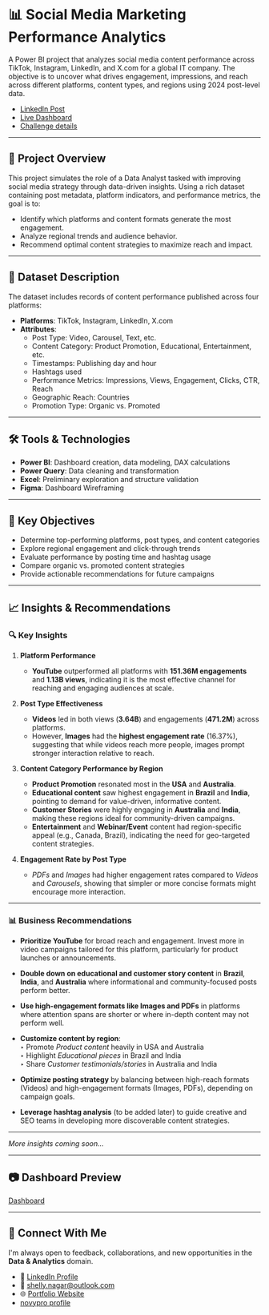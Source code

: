 # 📊 Social Media Marketing Performance Analytics

A Power BI project that analyzes social media content performance across TikTok, Instagram, LinkedIn, and X.com for a global IT company. The objective is to uncover what drives engagement, impressions, and reach across different platforms, content types, and regions using 2024 post-level data.

- [LinkedIn Post](https://www.linkedin.com/posts/shellynagar_datadna-builtwithzoomcharts-powerbi-activity-7343377778576097280-5xAh?utm_source=share&utm_medium=member_desktop&rcm=ACoAACm_MdkBAINlDpBdpb0l7ExWMWsm7jLltdM)
- [Live Dashboard]()
- [Challenge details](https://zoomcharts.com/en/microsoft-power-bi-custom-visuals/challenges/onyx-data-june-2025)
---

## 🚀 Project Overview

This project simulates the role of a Data Analyst tasked with improving social media strategy through data-driven insights. Using a rich dataset containing post metadata, platform indicators, and performance metrics, the goal is to:

- Identify which platforms and content formats generate the most engagement.
- Analyze regional trends and audience behavior.
- Recommend optimal content strategies to maximize reach and impact.

---

## 📁 Dataset Description

The dataset includes records of content performance published across four platforms:
- **Platforms**: TikTok, Instagram, LinkedIn, X.com  
- **Attributes**:
  - Post Type: Video, Carousel, Text, etc.
  - Content Category: Product Promotion, Educational, Entertainment, etc.
  - Timestamps: Publishing day and hour
  - Hashtags used
  - Performance Metrics: Impressions, Views, Engagement, Clicks, CTR, Reach
  - Geographic Reach: Countries
  - Promotion Type: Organic vs. Promoted

---

## 🛠️ Tools & Technologies

- **Power BI**: Dashboard creation, data modeling, DAX calculations
- **Power Query**: Data cleaning and transformation
- **Excel**: Preliminary exploration and structure validation
- **Figma**: Dashboard Wireframing

---

## 📌 Key Objectives

- Determine top-performing platforms, post types, and content categories
- Explore regional engagement and click-through trends
- Evaluate performance by posting time and hashtag usage
- Compare organic vs. promoted content strategies
- Provide actionable recommendations for future campaigns

---

## 📈 Insights & Recommendations

### 🔍 Key Insights

1. **Platform Performance**
   - **YouTube** outperformed all platforms with **151.36M engagements** and **1.13B views**, indicating it is the most effective channel for reaching and engaging audiences at scale.

2. **Post Type Effectiveness**
   - **Videos** led in both views (**3.64B**) and engagements (**471.2M**) across platforms.
   - However, **Images** had the **highest engagement rate** (16.37%), suggesting that while videos reach more people, images prompt stronger interaction relative to reach.

3. **Content Category Performance by Region**
   - **Product Promotion** resonated most in the **USA** and **Australia**.
   - **Educational content** saw highest engagement in **Brazil** and **India**, pointing to demand for value-driven, informative content.
   - **Customer Stories** were highly engaging in **Australia** and **India**, making these regions ideal for community-driven campaigns.
   - **Entertainment** and **Webinar/Event** content had region-specific appeal (e.g., Canada, Brazil), indicating the need for geo-targeted content strategies.

4. **Engagement Rate by Post Type**
   - *PDFs* and *Images* had higher engagement rates compared to *Videos* and *Carousels*, showing that simpler or more concise formats might encourage more interaction.

---

### 📊 Business Recommendations

- **Prioritize YouTube** for broad reach and engagement. Invest more in video campaigns tailored for this platform, particularly for product launches or announcements.
  
- **Double down on educational and customer story content** in **Brazil**, **India**, and **Australia** where informational and community-focused posts perform better.
  
- **Use high-engagement formats like Images and PDFs** in platforms where attention spans are shorter or where in-depth content may not perform well.
  
- **Customize content by region**:  
  ‣ Promote *Product content* heavily in USA and Australia  
  ‣ Highlight *Educational pieces* in Brazil and India  
  ‣ Share *Customer testimonials/stories* in Australia and India  

- **Optimize posting strategy** by balancing between high-reach formats (Videos) and high-engagement formats (Images, PDFs), depending on campaign goals.

- **Leverage hashtag analysis** (to be added later) to guide creative and SEO teams in developing more discoverable content strategies.

---

*More insights coming soon...*


---

## 📷 Dashboard Preview

[Dashboard](https://github.com/shellynagar27/Marketing-Content-Performance-Analysis/blob/main/Content%20Performance%20Analysis%20Across%20Social%20Media%20Platforms.pdf)

---
## 💬 Connect With Me

I'm always open to feedback, collaborations, and new opportunities in the **Data & Analytics** domain.

- 🔗 [LinkedIn Profile](https://www.linkedin.com/in/shellynagar/)
- 📧 [shelly.nagar@outlook.com](shelly.nagar@outlook.com)
- 🌐 [Portfolio Website](https://codebasics.io/portfolio/Shelly-Nagar)
- [novypro profile](https://my.novypro.com/shelly-nagar)
